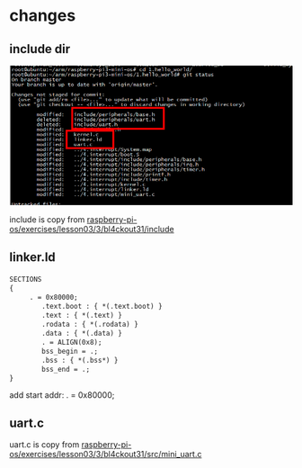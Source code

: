 # changes

## include dir
![image](https://github.com/magnate3/raspberry-pi3-mini-os/blob/qemu/1.hello_world/pic/changes.png)
 
include is copy from [raspberry-pi-os/exercises/lesson03/3/bl4ckout31/include](https://github.com/s-matyukevich/raspberry-pi-os/tree/master/exercises/lesson03/3/bl4ckout31)

## linker.ld

```
SECTIONS
{
     . = 0x80000;
        .text.boot : { *(.text.boot) }
        .text : { *(.text) }
        .rodata : { *(.rodata) }
        .data : { *(.data) }
        . = ALIGN(0x8);
        bss_begin = .;
        .bss : { *(.bss*) } 
        bss_end = .;
}

```

add start addr:  . = 0x80000;

##  uart.c

uart.c is copy from [raspberry-pi-os/exercises/lesson03/3/bl4ckout31/src/mini_uart.c](https://github.com/s-matyukevich/raspberry-pi-os/tree/master/exercises/lesson03/3/bl4ckout31/src)
